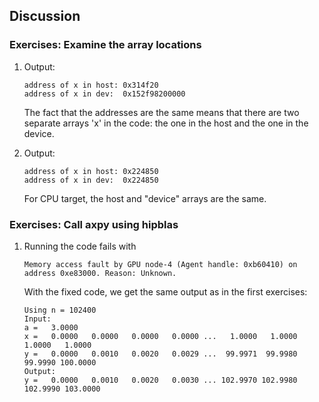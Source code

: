## Discussion

### Exercises: Examine the array locations

1. Output:

       address of x in host: 0x314f20
       address of x in dev:  0x152f98200000

   The fact that the addresses are the same means that
   there are two separate arrays 'x' in the code:
   the one in the host and the one in the device.

2. Output:

       address of x in host: 0x224850
       address of x in dev:  0x224850

   For CPU target, the host and "device" arrays are the same.


### Exercises: Call axpy using hipblas

1. Running the code fails with

       Memory access fault by GPU node-4 (Agent handle: 0xb60410) on address 0xe83000. Reason: Unknown.

   With the fixed code, we get the same output as in the first exercises:

       Using n = 102400
       Input:
       a =   3.0000
       x =   0.0000   0.0000   0.0000   0.0000 ...   1.0000   1.0000   1.0000   1.0000
       y =   0.0000   0.0010   0.0020   0.0029 ...  99.9971  99.9980  99.9990 100.0000
       Output:
       y =   0.0000   0.0010   0.0020   0.0030 ... 102.9970 102.9980 102.9990 103.0000
